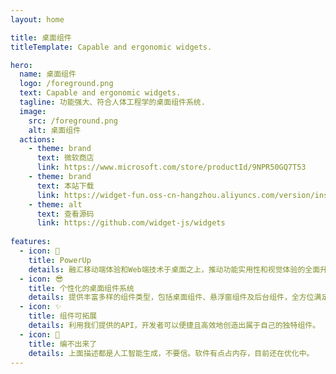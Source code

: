 ```yaml
---
layout: home

title: 桌面组件
titleTemplate: Capable and ergonomic widgets.

hero:
  name: 桌面组件
  logo: /foreground.png
  text: Capable and ergonomic widgets.
  tagline: 功能强大、符合人体工程学的桌面组件系统.
  image:
    src: /foreground.png
    alt: 桌面组件
  actions:
    - theme: brand
      text: 微软商店
      link: https://www.microsoft.com/store/productId/9NPR50GQ7T53
    - theme: brand
      text: 本站下载
      link: https://widget-fun.oss-cn-hangzhou.aliyuncs.com/version/installer.exe
    - theme: alt
      text: 查看源码
      link: https://github.com/widget-js/widgets
  
features:
  - icon: 🚀
    title: PowerUp
    details: 融汇移动端体验和Web端技术于桌面之上，推动功能实用性和视觉体验的全面升级，塑造新一代桌面环境。
  - icon: 😎
    title: 个性化的桌面组件系统
    details: 提供丰富多样的组件类型，包括桌面组件、悬浮窗组件及后台组件，全方位满足你的个性化需求。
  - icon: ✨
    title: 组件可拓展
    details: 利用我们提供的API，开发者可以便捷且高效地创造出属于自己的独特组件。
  - icon: 🍭
    title: 编不出来了
    details: 上面描述都是人工智能生成，不要信。软件有点占内存，目前还在优化中。
---
```

